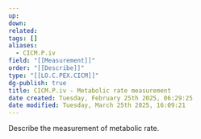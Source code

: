 ```yaml
---
up: 
down: 
related: 
tags: []
aliases:
  - CICM.P.iv
field: "[[Measurement]]"
order: "[[Describe]]"
type: "[[LO.C.PEX.CICM]]"
dg-publish: true
title: CICM.P.iv - Metabolic rate measurement
date created: Tuesday, February 25th 2025, 06:29:25
date modified: Tuesday, March 25th 2025, 16:09:21
---
```


Describe the measurement of metabolic rate.
